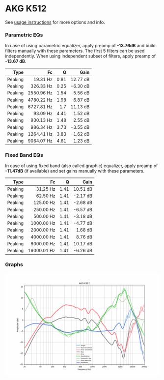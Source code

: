 # AKG K512
See [usage instructions](https://github.com/jaakkopasanen/AutoEq#usage) for more options and info.

### Parametric EQs
In case of using parametric equalizer, apply preamp of **-13.76dB** and build filters manually
with these parameters. The first 5 filters can be used independently.
When using independent subset of filters, apply preamp of **-13.67 dB**.

| Type    | Fc         |    Q | Gain     |
|--------:|-----------:|-----:|---------:|
| Peaking | 19.31 Hz   | 0.81 | 12.77 dB |
| Peaking | 326.33 Hz  | 0.25 | -6.30 dB |
| Peaking | 2550.96 Hz | 1.54 | 5.56 dB  |
| Peaking | 4780.22 Hz | 1.98 | 6.87 dB  |
| Peaking | 6727.81 Hz | 1.7  | 11.13 dB |
| Peaking | 93.09 Hz   | 4.41 | 1.52 dB  |
| Peaking | 930.13 Hz  | 1.48 | 2.55 dB  |
| Peaking | 986.34 Hz  | 3.73 | -3.55 dB |
| Peaking | 1264.41 Hz | 3.83 | -1.62 dB |
| Peaking | 9064.07 Hz | 4.61 | 1.23 dB  |

### Fixed Band EQs
In case of using fixed band (also called graphic) equalizer, apply preamp of **-11.47dB**
(if available) and set gains manually with these parameters.

| Type    | Fc          |    Q | Gain     |
|--------:|------------:|-----:|---------:|
| Peaking | 31.25 Hz    | 1.41 | 10.51 dB |
| Peaking | 62.50 Hz    | 1.41 | -2.17 dB |
| Peaking | 125.00 Hz   | 1.41 | -2.68 dB |
| Peaking | 250.00 Hz   | 1.41 | -6.57 dB |
| Peaking | 500.00 Hz   | 1.41 | -3.18 dB |
| Peaking | 1000.00 Hz  | 1.41 | -4.77 dB |
| Peaking | 2000.00 Hz  | 1.41 | 1.68 dB  |
| Peaking | 4000.00 Hz  | 1.41 | 8.76 dB  |
| Peaking | 8000.00 Hz  | 1.41 | 10.17 dB |
| Peaking | 16000.01 Hz | 1.41 | -6.26 dB |

### Graphs
![](./AKG%20K512.png)